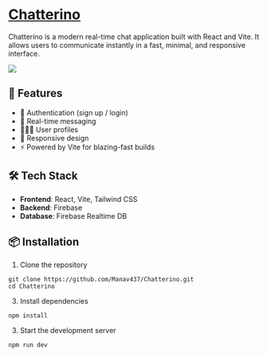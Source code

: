 <h1><a href="https://chatterino.onrender.com/" target="_blank" rel="noopener noreferrer">Chatterino</a></h1>

Chatterino is a modern real-time chat application built with React and Vite. It allows users to communicate instantly in a fast, minimal, and responsive interface.

<img src="https://i.postimg.cc/yxH5WfxJ/shots.png"/>

## 🚀 Features

- 🔐 Authentication (sign up / login)
- 💬 Real-time messaging
- 🧑‍🤝‍🧑 User profiles
- 📱 Responsive design
- ⚡ Powered by Vite for blazing-fast builds

## 🛠 Tech Stack

- **Frontend**: React, Vite, Tailwind CSS
- **Backend**: Firebase
- **Database**: Firebase Realtime DB

## 📦 Installation
  1. Clone the repository
     
    git clone https://github.com/Manav437/Chatterino.git
    cd Chatterino
  3. Install dependencies
     
    npm install
  3. Start the development server
     
    npm run dev
